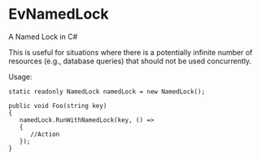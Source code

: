 # EvNamedLock
A Named Lock in C#

This is useful for situations where there is a potentially infinite number of resources (e.g., database queries) that should not be used concurrently.

Usage:

    static readonly NamedLock namedLock = new NamedLock();
    
    public void Foo(string key)
    {
       namedLock.RunWithNamedLock(key, () =>
       {
          //Action
       });
    }
